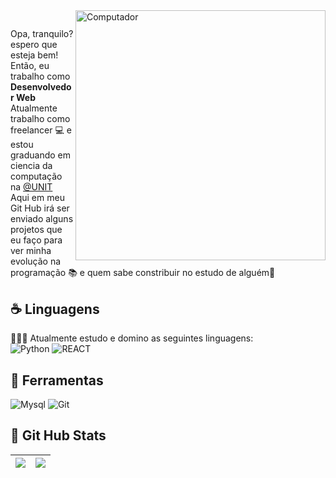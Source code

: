 <img src="https://raw.githubusercontent.com/MicaelliMedeiros/micaellimedeiros/master/image/computer-illustration.png" min-width="400px" max-width="400px" width="400px" align="right" alt="Computador">

<p align="left">
 
  
## <p align="left"> 
  Opa, tranquilo? espero que esteja bem! </br>
  Então, eu trabalho como <strong>Desenvolvedor Web</strong> Atualmente trabalho como freelancer 💻 e estou graduando em ciencia da computação na [@UNIT](https://www.instagram.com/unit_br/)</br>
  Aqui em meu </strong>Git Hub</strong> irá ser enviado alguns projetos que eu faço para ver minha evolução na programação 📚 e quem sabe constribuir no estudo de alguém👥 <br>
</p>

 ## ☕ Linguagens 
  👨🏾‍💻 Atualmente estudo e domino as seguintes linguagens:</br>
  ![Python](https://img.shields.io/badge/Python-3776AB?style=for-the-badge&logo=python&logoColor=white)
  ![REACT](https://img.shields.io/badge/React-20232A?style=for-the-badge&logo=react&logoColor=61DAFB)
 

 ## 🧰 Ferramentas 
![Mysql](https://img.shields.io/badge/MySQL-00000F?style=for-the-badge&logo=mysql&logoColor=white)
![Git](https://img.shields.io/badge/Git-E34F26?style=for-the-badge&logo=git&logoColor=white)

 ## 🎯 Git Hub Stats 
  | ![](http://github-profile-summary-cards.vercel.app/api/cards/profile-details?username=SoftBerts&theme=github_dark) | ![](http://github-profile-summary-cards.vercel.app/api/cards/stats?username=SoftBerts&theme=github_dark) |
| :-: | :-: |
</p>  
